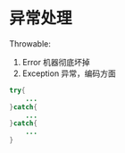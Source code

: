 #  异常处理

Throwable:
1. Error 机器彻底坏掉
2. Exception 异常，编码方面

```java
try{
    ...
}catch{
    ...
}catch{
    ...
}
```